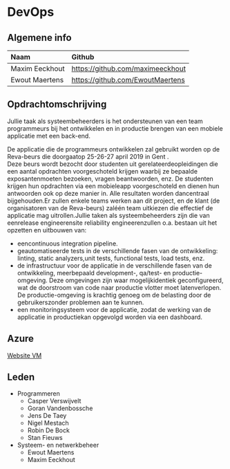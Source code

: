 # DevOps

## Algemene info

| Naam     | Github   |
| :------------- | :------------- |
| Maxim Eeckhout       | <https://github.com/maximeeckhout>      |
| Ewout Maertens       | <https://github.com/EwoutMaertens>      |

## Opdrachtomschrijving

Jullie taak als systeembeheerders is het ondersteunen van een team programmeurs bij het ontwikkelen en in productie brengen van een mobiele applicatie met een back-end.

De applicatie die de programmeurs ontwikkelen zal gebruikt worden op de Reva-beurs die doorgaatop 25-26-27 april 2019 in Gent
.   
Deze beurs wordt bezocht door studenten uit gerelateerdeopleidingen die een aantal opdrachten voorgeschoteld krijgen waarbij ze bepaalde exposantenmoeten bezoeken, vragen beantwoorden, enz. De studenten krijgen hun opdrachten via een mobieleapp voorgeschoteld en dienen hun antwoorden ook op deze manier in. Alle resultaten worden dancentraal bijgehouden.Er zullen enkele teams werken aan dit project, en de klant (de organisatoren van de Reva-beurs) zaléén team uitkiezen die effectief de applicatie mag uitrollen.Jullie taken als systeembeheerders zijn die van eenrelease engineerensite reliability engineerenzullen o.a. bestaan uit het opzetten en uitbouwen van:

* eencontinuous integration pipeline.
* geautomatiseerde tests in de verschillende fasen van de ontwikkeling: linting, static analyzers,unit tests, functional tests, load tests, enz.
* de infrastructuur voor de applicatie in de verschillende fasen van de ontwikkeling, meerbepaald development-, qa/test- en productie-omgeving. Deze omgevingen zijn waar mogelijkidentiek geconfigureerd,  wat de doorstroom van code naar productie vlotter moet latenverlopen.  De productie-omgeving is krachtig genoeg om de belasting door de gebruikerszonder problemen aan te kunnen.
* een monitoringsysteem voor de applicatie, zodat de werking van de applicatie in productiekan opgevolgd worden via een dashboard.

## Azure
[Website VM](http://projecten3studserver09.westeurope.cloudapp.azure.com/)

## Leden

* Programmeren
    * Casper Verswijvelt
    * Goran Vandenbossche
    * Jens De Taey
    * Nigel Mestach
    * Robin De Bock
    * Stan Fieuws
* Systeem- en netwerkbeheer
    * Ewout Maertens
    * Maxim Eeckhout
